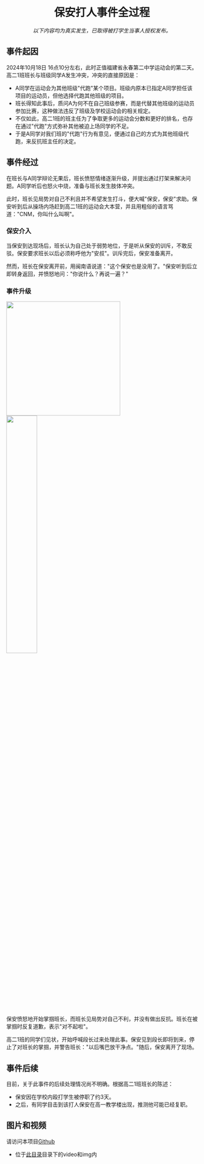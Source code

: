 <div align="center">

# 保安打人事件全过程

_以下内容均为真实发生，已取得被打学生当事人授权发布。_

</div>

## 事件起因

2024年10月18日 16点10分左右，此时正值福建省永春第二中学运动会的第二天。高二1班班长与班级同学A发生冲突，冲突的直接原因是：

- A同学在运动会为其他班级"代跑"某个项目。班级内原本已指定A同学担任该项目的运动员，但他选择代跑其他班级的项目。
- 班长得知此事后，质问A为何不在自己班级参赛，而是代替其他班级的运动员参加比赛，这种做法违反了班级及学校运动会的相关规定。
- 不仅如此，高二1班的班主任为了争取更多的运动会分数和更好的排名，也存在通过"代跑"方式弥补其他被迫上场同学的不足。
- 于是A同学对我们班的"代跑"行为有意见，便通过自己的方式为其他班级代跑，来反抗班主任的决定。


## 事件经过

在班长与A同学辩论无果后，班长愤怒情绪逐渐升级，并提出通过打架来解决问题。A同学听后也怒火中烧，准备与班长发生肢体冲突。

此时，班长见局势对自己不利且并不希望发生打斗，便大喊"保安，保安"求助。保安听到后从操场内场赶到高二1班的运动会大本营，并且用粗俗的语言骂道："CNM，你叫什么叫啊"。

### 保安介入

当保安到达现场后，班长认为自己处于弱势地位，于是听从保安的训斥，不敢反驳。保安要求班长以后必须称呼他为"安叔"。训斥完后，保安准备离开。

然而，班长在保安离开前，用闽南语说道："这个保安也是没用了。"保安听到后立即转身返回，并愤怒地问："你说什么？再说一遍？"

### 事件升级

<div>
    <a href="./resources/img/security.jpg"><img src="https://pic1.imgdb.cn/item/67af49ced0e0a243d4ff5045.jpg" width=300px" width=40%></a>
    <a href="./resources/img/security-1.jpg"><img src="https://pic1.imgdb.cn/item/67af49ced0e0a243d4ff5046.jpg" width=40%></a>
</div>

保安愤怒地开始掌掴班长，而班长见局势对自己不利，并没有做出反抗。班长在被掌掴时反复道歉，表示"对不起啦"。

高二1班的同学们见状，开始呼喊段长过来处理此事。保安见到段长即将到来，停止了对班长的掌掴，并警告班长："以后嘴巴放干净点。"随后，保安离开了现场。

## 事件后续

目前，关于此事件的后续处理情况尚不明确。根据高二1班班长的陈述：

- 保安因在学校内殴打学生被停职了约3天。
- 之后，有同学目击到该打人保安在高一教学楼出现，推测他可能已经复职。

## 图片和视频

请访问本项目[Github](https://github.com/FreeStudent404/FreeStudent)

- 位于[此目录](https://github.com/FreeStudent404/FreeStudent/tree/main/articles/security/resources/)目录下的video和img内